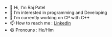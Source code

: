 - 👋 Hi, I’m Raj Patel
- 👀 I’m interested in programming and Developing
- 🌱 I’m currently working on CP with C++
- 📫 How to reach me : [LinkedIn](http://www.linkedin.com/in/raj-patel7807)
- 😄 Pronouns : He/Him
<!--- - 💞️ I’m looking to collaborate on ... --->
<!---
- ⚡ Fun fact: ...
--->

<!---
Raj-Patel7807/Raj-Patel7807 is a ✨ special ✨ repository because its `README.md` (this file) appears on your GitHub profile.
You can click the Preview link to take a look at your changes.
--->
